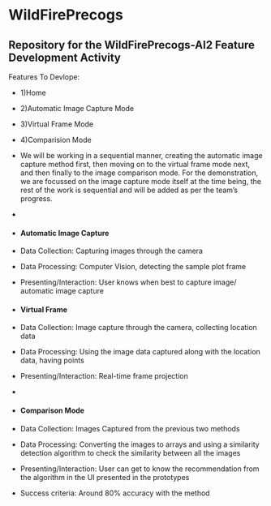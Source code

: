 # WildFirePrecogs
## Repository for the WildFirePrecogs-AI2 Feature Development Activity
Features To Devlope:
* 1)Home
* 2)Automatic Image Capture Mode
* 3)Virtual Frame Mode
* 4)Comparision Mode

* We will be working in a sequential manner, creating the automatic image capture method first, then moving on to the virtual frame mode next, and then finally to the image comparison mode. 
For the demonstration, we are focussed on the image capture mode itself at the time being, the rest of the work is sequential and will be added as per the team’s progress.
*
* #### Automatic Image Capture
* Data Collection: Capturing images through the camera
* Data Processing: Computer Vision, detecting the sample plot frame
* Presenting/Interaction: User knows when best to capture image/ automatic image capture
* #### Virtual Frame 
* Data Collection: Image capture through the camera, collecting location data
* Data Processing: Using the image data captured along with the location data, having points 
* Presenting/Interaction: Real-time frame projection
*
* #### Comparison Mode
* Data Collection: Images Captured from the previous two methods
* Data Processing: Converting the images to arrays and using a similarity detection algorithm to check the similarity between all the images
* Presenting/Interaction: User can get to know the recommendation from the algorithm in the UI presented in the prototypes
* Success criteria: Around 80% accuracy with the method



